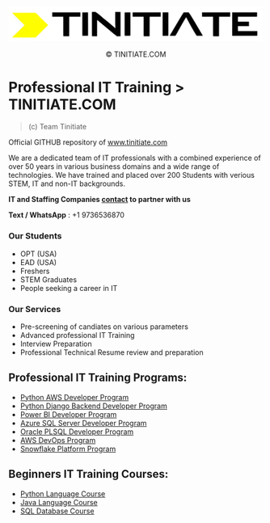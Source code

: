 ![TINITIATE Logo](./tinitiate_white_bg_black_fg.png)
<p align="center">&copy; TINITIATE.COM</p>

# Professional IT Training > TINITIATE.COM
> (c) Team Tinitiate

Official GITHUB repository of www.tinitiate.com

We are a dedicated team of IT professionals with a combined experience of over 50 years in various business domains and a wide range of technologies.
We have trained and placed over 200 Students with verious STEM, IT and non-IT backgrounds.

**IT and Staffing Companies [contact](https://docs.google.com/forms/d/e/1FAIpQLScuroC1zbuJWniiGF3spFQELdZPOrWtQ3R1pPKSgfSJoZjkNA/viewform) to partner with us**

**Text / WhatsApp** : +1 9736536870

### Our Students
* OPT (USA)
* EAD (USA)
* Freshers
* STEM Graduates
* People seeking a career in IT

### Our Services
* Pre-screening of candiates on various parameters
* Advanced professional IT Training
* Interview Preparation
* Professional Technical Resume review and preparation

## Professional IT Training Programs:
- [Python AWS Developer Program](https://www.tinitiate.com/it-training/python-aws-developer)
- [Python Django Backend Developer Program](https://www.tinitiate.com/it-training/python-django-backend-developer)
- [Power BI Developer Program](https://www.tinitiate.com/it-training/powerbi-developer)
- [Azure SQL Server Developer Program](https://www.tinitiate.com/it-training/azure-sql-server-developer)
- [Oracle PLSQL Developer Program](https://www.tinitiate.com/it-training/oracle-plsql-developer)
- [AWS DevOps Program](https://www.tinitiate.com/it-training/aws-devops)
- [Snowflake Platform Program](https://www.tinitiate.com/it-training/snowflake-platform)

## Beginners IT Training Courses:
- [Python Language Course](https://www.tinitiate.com/beginners-it-training/python-language)
- [Java Language Course](https://www.tinitiate.com/beginners-it-training/java-language)
- [SQL Database Course](https://www.tinitiate.com/beginners-it-training/sql-database)